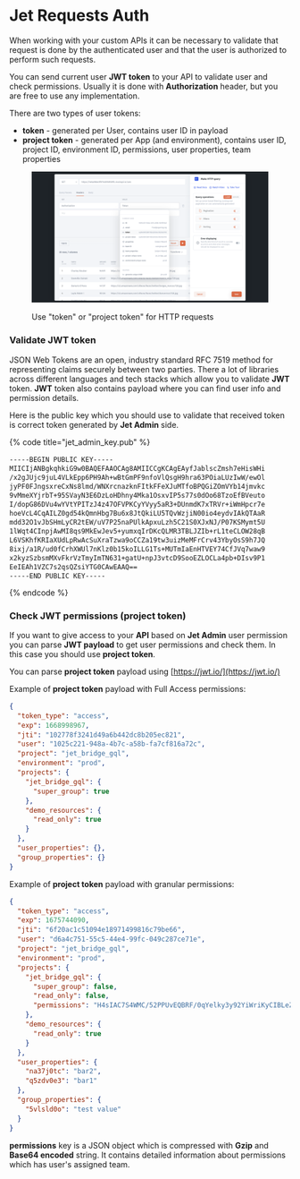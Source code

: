 # Jet Requests Auth

When working with your custom APIs it can be necessary to validate that request is done by the authenticated user and that the user is authorized to perform such requests.&#x20;

You can send current user **JWT token** to your API to validate user and check permissions. Usually it is done with **Authorization** header, but you are free to use any implementation.

There are two types of user tokens:

* **token** - generated per User, contains user ID in payload
* **project token** - generated per App (and environment), contains user ID, project ID, environment ID, permissions, user properties, team properties

<figure><img src="../../../.gitbook/assets/image (2).png" alt=""><figcaption><p>Use "token" or "project token" for HTTP requests</p></figcaption></figure>

### Validate JWT token

JSON Web Tokens are an open, industry standard RFC 7519 method for representing claims securely between two parties. There a lot of libraries across different languages and tech stacks which allow you to validate **JWT** token. **JWT** token also contains payload where you can find user info and permission details.

Here is the public key which you should use to validate that received token is correct token generated by **Jet Admin** side.

{% code title="jet_admin_key.pub" %}
```
-----BEGIN PUBLIC KEY-----
MIICIjANBgkqhkiG9w0BAQEFAAOCAg8AMIICCgKCAgEAyfJablscZmsh7eHisWHi
/x2gJUjc9juL4VLkEpp6PH9Ah+wBtGmPF9nfoVlQsgH9hra63POiaLUzIwW/ewOl
jyPF0FJngsxreCxNs8lmd/WNXrcnazknFItkFFeXJuMTfoBPQGiZOmVYb14jmvkc
9vMmeXYjrbT+95SVayN3E6DzLoHDhny4Mka1OsxvIP5s77s0dOo68TzoEfBVeuto
I/dopG86DVu4wYVtYPITzJ4z47OFVPKCyYVyy5aR3+DUnmdK7xTRVr+iWmHpcr7e
hoeVcL4CqAILZ0gd54kQmnHbg7Bu6x8JtQkiLU5TQvWzjiN00io4eydvIAkQTAaR
mdd32O1vJbSHmLyCR2tEW/uV7P25naPUlkApxuLzh5C21S0XJxNJ/P07KSMymt5U
1lWqt4CInpjAwMI8qs9MkEwJev5+yumxqIrDKcQLMR3TBLJZIb+rL1teCLOW28qB
L6VSKhfKRIaXUdLpRwAcSuXraTzwa9oCCZa19tw3uizMeMFrCrv43YbyOsS9h7JQ
8ixj/a1R/ud0fCrhXWUl7nKlz0b15koILLG1Ts+MUTmIaEnHTVEY74CfJVq7waw9
x2kyzSzbsmMXvFkrVzTmyImTN631+gatU+npJ3vtcD9SooEZLOCLa4pb+DIsv9P1
EeIEAh1VZC7s2qsQZsiYTG0CAwEAAQ==
-----END PUBLIC KEY-----
```
{% endcode %}

### Check JWT permissions (project token)

If you want to give access to your **API** based on **Jet Admin** user permission you can parse **JWT payload** to get user permissions and check them. In this case you should use **project token**.

You can parse **project token** payload using [https://jwt.io/](https://jwt.io/)

Example of **project token** payload with Full Access permissions:

```json
{
  "token_type": "access",
  "exp": 1668998967,
  "jti": "102778f3241d49a6b442dc8b205ec821",
  "user": "1025c221-948a-4b7c-a58b-fa7cf816a72c",
  "project": "jet_bridge_gql",
  "environment": "prod",
  "projects": {
    "jet_bridge_gql": {
      "super_group": true
    },
    "demo_resources": {
      "read_only": true
    }
  },
  "user_properties": {},
  "group_properties": {}
}
```

Example of **project token** payload with granular permissions:

```json
{
  "token_type": "access",
  "exp": 1675744090,
  "jti": "6f20ac1c51094e18971499816c79be66",
  "user": "d6a4c751-55c5-44e4-99fc-049c287ce71e",
  "project": "jet_bridge_gql",
  "environment": "prod",
  "projects": {
    "jet_bridge_gql": {
      "super_group": false,
      "read_only": false,
      "permissions": "H4sIAC7S4WMC/52PPUvEQBRF/0qYelky3y92YiWriKyCIBLeZN6YuNkkzIwGlf3vJp1YbGF1L5xb3PP8zSaKxy6lbhzq/DkRuyjYcfTUs03xm43ujZq80tBFcpio/pCD2eKM0ac/Y2zyEmldx9mvMFIa32NDdR4PNNQtpnalTSVRWArcVt4EFGjF0oArlNwaRRx0CSWGpnHgXcmlkLQ0ERDJO7DstCn+oYBdzOh6qg3vvrY4Tbv54ebx+vLwmk3c3dfZ9bdPIuzbfdRX9s4MZ/zO2IEBI5XhUC6PFztHiBC0MUZzIq68BNRCQaW1h4oHTmADKYE8uMXYsdPLD+tKZ+ShAQAA"
    },
    "demo_resources": {
      "read_only": true
    }
  },
  "user_properties": {
    "na37j0tc": "bar2",
    "q5zdv0e3": "bar1"
  },
  "group_properties": {
    "5vlsld0o": "test value"
  }
}
```

**permissions** key is a JSON object which is compressed with **Gzip** and **Base64 encoded** string. It contains detailed information about permissions which has user's assigned team.
